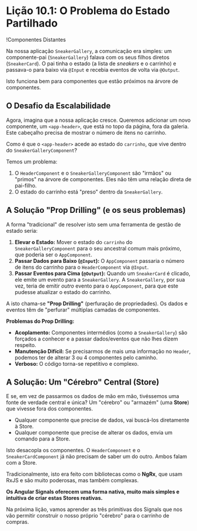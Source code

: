 # Lição 10.1: O Problema do Estado Partilhado

!Componentes Distantes

Na nossa aplicação `SneakerGallery`, a comunicação era simples: um componente-pai (`SneakerGallery`) falava com os seus filhos diretos (`SneakerCard`). O pai tinha o estado (a lista de *sneakers* e o carrinho) e passava-o para baixo via `@Input` e recebia eventos de volta via `@Output`.

Isto funciona bem para componentes que estão próximos na árvore de componentes.

## O Desafio da Escalabilidade

Agora, imagina que a nossa aplicação cresce. Queremos adicionar um novo componente, um `<app-header>`, que está no topo da página, fora da galeria. Este cabeçalho precisa de mostrar o número de itens no carrinho.

Como é que o `<app-header>` acede ao estado do `carrinho`, que vive dentro do `SneakerGalleryComponent`?



Temos um problema:
1.  O `HeaderComponent` e o `SneakerGalleryComponent` são "irmãos" ou "primos" na árvore de componentes. Eles não têm uma relação direta de pai-filho.
2.  O estado do carrinho está "preso" dentro da `SneakerGallery`.

## A Solução "Prop Drilling" (e os seus problemas)

A forma "tradicional" de resolver isto sem uma ferramenta de gestão de estado seria:

1.  **Elevar o Estado:** Mover o estado do `carrinho` do `SneakerGalleryComponent` para o seu ancestral comum mais próximo, que poderia ser o `AppComponent`.
2.  **Passar Dados para Baixo (`@Input`):** O `AppComponent` passaria o número de itens do carrinho para o `HeaderComponent` via `@Input`.
3.  **Passar Eventos para Cima (`@Output`):** Quando um `SneakerCard` é clicado, ele emite um evento para a `SneakerGallery`. A `SneakerGallery`, por sua vez, teria de emitir *outro* evento para o `AppComponent`, para que este pudesse atualizar o estado do carrinho.



A isto chama-se **"Prop Drilling"** (perfuração de propriedades). Os dados e eventos têm de "perfurar" múltiplas camadas de componentes.

**Problemas do Prop Drilling:**
-   **Acoplamento:** Componentes intermédios (como a `SneakerGallery`) são forçados a conhecer e a passar dados/eventos que não lhes dizem respeito.
-   **Manutenção Difícil:** Se precisarmos de mais uma informação no `Header`, podemos ter de alterar 3 ou 4 componentes pelo caminho.
-   **Verboso:** O código torna-se repetitivo e complexo.

## A Solução: Um "Cérebro" Central (Store)

E se, em vez de passarmos os dados de mão em mão, tivéssemos uma fonte de verdade central e única? Um "cérebro" ou "armazém" (uma **Store**) que vivesse fora dos componentes.

-   Qualquer componente que precise de dados, vai buscá-los diretamente à Store.
-   Qualquer componente que precise de alterar os dados, envia um comando para a Store.



Isto desacopla os componentes. O `HeaderComponent` e o `SneakerCardComponent` já não precisam de saber um do outro. Ambos falam com a Store.

Tradicionalmente, isto era feito com bibliotecas como o **NgRx**, que usam RxJS e são muito poderosas, mas também complexas.

**Os Angular Signals oferecem uma forma nativa, muito mais simples e intuitiva de criar estas Stores reativas.**

Na próxima lição, vamos aprender as três primitivas dos Signals que nos vão permitir construir o nosso próprio "cérebro" para o carrinho de compras.